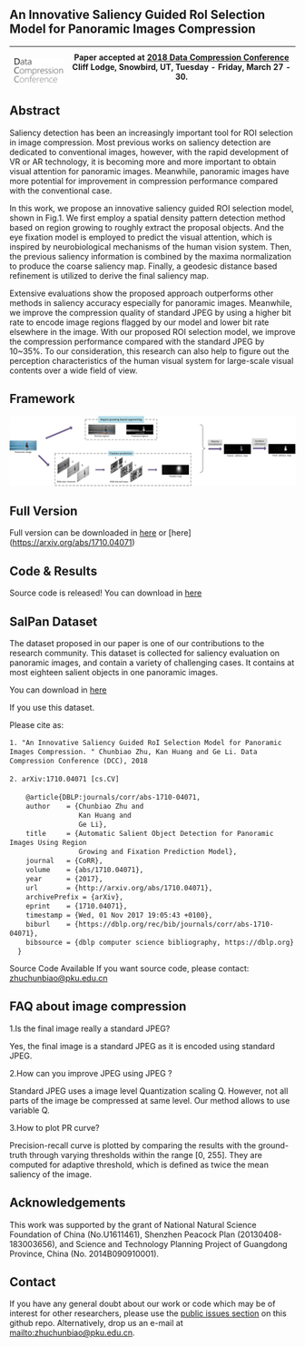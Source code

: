 ## An Innovative Saliency Guided RoI Selection Model for Panoramic Images Compression




|  ![DCC 2018 logo][logo-DCC] | Paper accepted at [2018 Data Compression Conference](http://www.cs.brandeis.edu/~dcc/index.html) Cliff Lodge, Snowbird, UT, Tuesday - Friday, March 27 - 30. |
|:-:|---|

[logo-DCC]: https://github.com/ChunbiaoZhu/DCC-2018/blob/master/logo/DCCbanner_text.png "DCC 2018 logo"




## Abstract

Saliency detection has been an increasingly important tool for ROI selection in image compression. Most previous works on saliency detection are dedicated to conventional images, however, with the rapid development of VR or AR technology, it is becoming more and more important to obtain visual attention for panoramic images. Meanwhile, panoramic images have more potential for improvement in compression performance compared with the conventional case.

In this work, we propose an innovative saliency guided ROI selection model, shown in Fig.1. We first employ a spatial density pattern detection method based on region growing to roughly extract the proposal objects. And the eye fixation model is employed to predict the visual attention, which is inspired by neurobiological mechanisms of the human vision system. Then, the previous saliency information is combined by the maxima normalization to produce the coarse saliency map. Finally, a geodesic distance based refinement is utilized to derive the final saliency map.

Extensive evaluations show the proposed approach outperforms other methods in saliency accuracy especially for panoramic images. Meanwhile, we improve the compression quality of standard JPEG by using a higher bit rate to encode image regions flagged by our model and lower bit rate elsewhere in the image. With our proposed ROI selection model, we improve the compression performance compared with the standard JPEG by 10~35%. To our consideration, this research can also help to figure out the perception characteristics of the human visual system for large-scale visual contents over a wide field of view.

 


## Framework
![QFramework saliency detection](https://github.com/ChunbiaoZhu/DCC-2018/blob/master/images/fig1.png)

## Full Version
Full version can be downloaded in [here](https://www.researchgate.net/publication/324027465_Automatic_Salient_Object_Detection_for_Panoramic_Images_Using_Region_Growing_and_Fixation_Prediction_Model)  or [here] (https://arxiv.org/abs/1710.04071)

## Code & Results
Source code is released! You can download in [here](https://github.com/ChunbiaoZhu/DCC-2018/)


## SalPan Dataset
The dataset proposed in our paper is one of our contributions to the research community. This dataset is collected for saliency evaluation on panoramic images, and contain a variety of challenging cases. It contains at most eighteen salient objects in one panoramic images.

You can download in [here](https://github.com/ChunbiaoZhu/DCC-2018/)

If you use this dataset.

Please cite as:

    1. "An Innovative Saliency Guided RoI Selection Model for Panoramic Images Compression. " Chunbiao Zhu, Kan Huang and Ge Li. Data Compression Conference (DCC), 2018

    2. arXiv:1710.04071 [cs.CV]

        @article{DBLP:journals/corr/abs-1710-04071,
        author    = {Chunbiao Zhu and
                     Kan Huang and
                     Ge Li},
        title     = {Automatic Salient Object Detection for Panoramic Images Using Region
                     Growing and Fixation Prediction Model},
        journal   = {CoRR},
        volume    = {abs/1710.04071},
        year      = {2017},
        url       = {http://arxiv.org/abs/1710.04071},
        archivePrefix = {arXiv},
        eprint    = {1710.04071},
        timestamp = {Wed, 01 Nov 2017 19:05:43 +0100},
        biburl    = {https://dblp.org/rec/bib/journals/corr/abs-1710-04071},
        bibsource = {dblp computer science bibliography, https://dblp.org}
      }

Source Code Available
If you want source code, please contact: zhuchunbiao@pku.edu.cn

## FAQ about image compression
1.Is the final image really a standard JPEG?

Yes, the final image is a standard JPEG as it is encoded using standard JPEG.

2.How can you improve JPEG using JPEG ?

Standard JPEG uses a image level Quantization scaling Q. However, not all parts of the image be compressed at same level. Our method allows to use variable Q.

3.How to plot PR curve?

Precision-recall curve is plotted by comparing the results with the ground-truth through varying thresholds within the range [0, 255]. They are computed for adaptive threshold, which is defined as twice the mean saliency of the image.

## Acknowledgements

This work was supported by the grant of National Natural Science Foundation of China (No.U1611461), Shenzhen Peacock Plan (20130408-183003656), and Science and Technology Planning Project of Guangdong Province, China (No. 2014B090910001).


## Contact

If you have any general doubt about our work or code which may be of interest for other researchers, please use the [public issues section](https://github.com/ChunbiaoZhu/DCC-2018/issues) on this github repo. Alternatively, drop us an e-mail at <mailto:zhuchunbiao@pku.edu.cn>.



